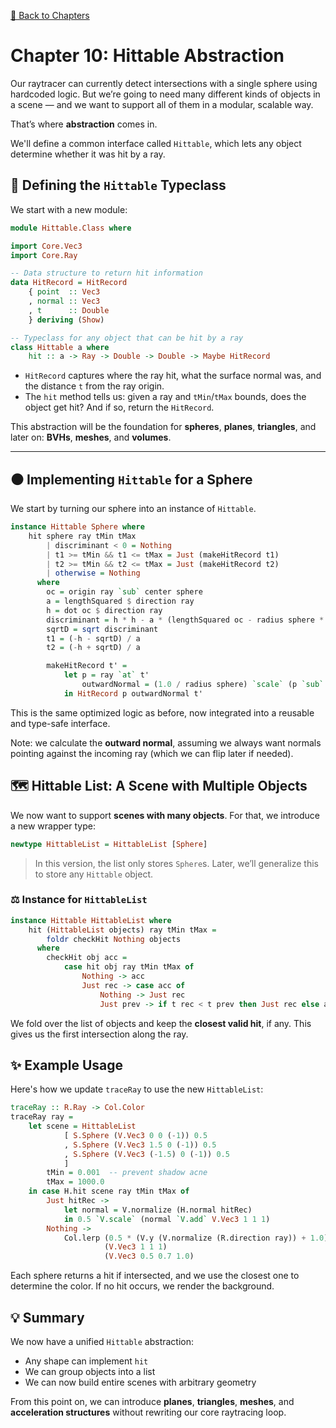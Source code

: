 [🔗 Back to Chapters](/README.md#-chapters)

# Chapter 10: Hittable Abstraction

Our raytracer can currently detect intersections with a single sphere using hardcoded logic. But we’re going to need many different kinds of objects in a scene — and we want to support all of them in a modular, scalable way.

That’s where **abstraction** comes in.

We'll define a common interface called `Hittable`, which lets any object determine whether it was hit by a ray.

## 🔢 Defining the `Hittable` Typeclass

We start with a new module:

```haskell
module Hittable.Class where

import Core.Vec3
import Core.Ray

-- Data structure to return hit information
data HitRecord = HitRecord
    { point  :: Vec3
    , normal :: Vec3
    , t      :: Double
    } deriving (Show)

-- Typeclass for any object that can be hit by a ray
class Hittable a where
    hit :: a -> Ray -> Double -> Double -> Maybe HitRecord
```

- `HitRecord` captures where the ray hit, what the surface normal was, and the distance `t` from the ray origin.
- The `hit` method tells us: given a ray and `tMin`/`tMax` bounds, does the object get hit? And if so, return the `HitRecord`.

This abstraction will be the foundation for **spheres**, **planes**, **triangles**, and later on: **BVHs**, **meshes**, and **volumes**.

---

## ⚫ Implementing `Hittable` for a Sphere

We start by turning our sphere into an instance of `Hittable`.

```haskell
instance Hittable Sphere where
    hit sphere ray tMin tMax
        | discriminant < 0 = Nothing
        | t1 >= tMin && t1 <= tMax = Just (makeHitRecord t1)
        | t2 >= tMin && t2 <= tMax = Just (makeHitRecord t2)
        | otherwise = Nothing
      where
        oc = origin ray `sub` center sphere
        a = lengthSquared $ direction ray
        h = dot oc $ direction ray
        discriminant = h * h - a * (lengthSquared oc - radius sphere * radius sphere)
        sqrtD = sqrt discriminant
        t1 = (-h - sqrtD) / a
        t2 = (-h + sqrtD) / a

        makeHitRecord t' =
            let p = ray `at` t'
                outwardNormal = (1.0 / radius sphere) `scale` (p `sub` center sphere)
            in HitRecord p outwardNormal t'
```

This is the same optimized logic as before, now integrated into a reusable and type-safe interface.

Note: we calculate the **outward normal**, assuming we always want normals pointing against the incoming ray (which we can flip later if needed).

## 🗺️ Hittable List: A Scene with Multiple Objects

We now want to support **scenes with many objects**. For that, we introduce a new wrapper type:

```haskell
newtype HittableList = HittableList [Sphere]
```

> In this version, the list only stores `Sphere`s. Later, we’ll generalize this to store any `Hittable` object.

### ⚖️ Instance for `HittableList`

```haskell
instance Hittable HittableList where
    hit (HittableList objects) ray tMin tMax =
        foldr checkHit Nothing objects
      where
        checkHit obj acc =
            case hit obj ray tMin tMax of
                Nothing -> acc
                Just rec -> case acc of
                    Nothing -> Just rec
                    Just prev -> if t rec < t prev then Just rec else acc
```

We fold over the list of objects and keep the **closest valid hit**, if any. This gives us the first intersection along the ray.

## ✨ Example Usage

Here's how we update `traceRay` to use the new `HittableList`:

```haskell
traceRay :: R.Ray -> Col.Color
traceRay ray =
    let scene = HittableList
            [ S.Sphere (V.Vec3 0 0 (-1)) 0.5
            , S.Sphere (V.Vec3 1.5 0 (-1)) 0.5
            , S.Sphere (V.Vec3 (-1.5) 0 (-1)) 0.5
            ]
        tMin = 0.001  -- prevent shadow acne
        tMax = 1000.0
    in case H.hit scene ray tMin tMax of
        Just hitRec ->
            let normal = V.normalize (H.normal hitRec)
            in 0.5 `V.scale` (normal `V.add` V.Vec3 1 1 1)
        Nothing ->
            Col.lerp (0.5 * (V.y (V.normalize (R.direction ray)) + 1.0))
                     (V.Vec3 1 1 1)
                     (V.Vec3 0.5 0.7 1.0)
```

Each sphere returns a hit if intersected, and we use the closest one to determine the color. If no hit occurs, we render the background.

## 💡 Summary

We now have a unified `Hittable` abstraction:

- Any shape can implement `hit`
- We can group objects into a list
- We can now build entire scenes with arbitrary geometry

From this point on, we can introduce **planes**, **triangles**, **meshes**, and **acceleration structures** without rewriting our core raytracing loop.

